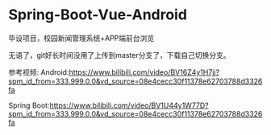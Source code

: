 # Spring-Boot-Vue-Android
毕设项目，校园新闻管理系统+APP端前台浏览

无语了，git好长时间没用了上传到master分支了，下载自己切换分支。

参考视频:
Android:https://www.bilibili.com/video/BV16Z4y1H7jj?spm_id_from=333.999.0.0&vd_source=08e4cecc30f11378e62703788d3326fa

Spring Boot:https://www.bilibili.com/video/BV1U44y1W77D?spm_id_from=333.999.0.0&vd_source=08e4cecc30f11378e62703788d3326fa
